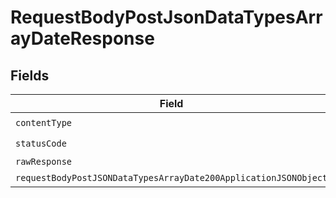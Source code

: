 # RequestBodyPostJsonDataTypesArrayDateResponse


## Fields

| Field                                                                                                                                         | Type                                                                                                                                          | Required                                                                                                                                      | Description                                                                                                                                   |
| --------------------------------------------------------------------------------------------------------------------------------------------- | --------------------------------------------------------------------------------------------------------------------------------------------- | --------------------------------------------------------------------------------------------------------------------------------------------- | --------------------------------------------------------------------------------------------------------------------------------------------- |
| `contentType`                                                                                                                                 | *String*                                                                                                                                      | :heavy_check_mark:                                                                                                                            | N/A                                                                                                                                           |
| `statusCode`                                                                                                                                  | *Integer*                                                                                                                                     | :heavy_check_mark:                                                                                                                            | N/A                                                                                                                                           |
| `rawResponse`                                                                                                                                 | [HttpResponse<byte[]>](https://docs.oracle.com/en/java/javase/11/docs/api/java.net.http/java/net/http/HttpResponse.html)                      | :heavy_minus_sign:                                                                                                                            | N/A                                                                                                                                           |
| `requestBodyPostJSONDataTypesArrayDate200ApplicationJSONObject`                                                                               | [RequestBodyPostJSONDataTypesArrayDate200ApplicationJSON](../../models/operations/RequestBodyPostJSONDataTypesArrayDate200ApplicationJSON.md) | :heavy_minus_sign:                                                                                                                            | OK                                                                                                                                            |